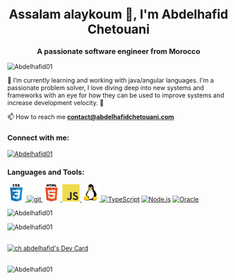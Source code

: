 <h1 align="center">Assalam alaykoum 👋, I'm Abdelhafid Chetouani</h1>
<h3 align="center">A passionate software engineer from Morocco</h3>

<p align="left"> <img src="https://komarev.com/ghpvc/?username=Abdelhafid01&label=Profile%20views&color=brightgreen&style=flat" alt="Abdelhafid01" /> </p> 

🌱 I’m currently learning and working with java/angular languages. I'm a passionate problem solver, I love diving deep into new systems and frameworks with an eye for how they can be used to improve systems and increase development velocity. 🌱

📫 How to reach me **contact@abdelhafidchetouani.com**

<h3 align="left">Connect with me:</h3>
<p align="left">
<a href="https://www.linkedin.com/in/chetouani-abdelhafid/" target="blank"><img align="center" src="https://raw.githubusercontent.com/rahuldkjain/github-profile-readme-generator/master/src/images/icons/Social/linked-in-alt.svg" alt="Abdelhafid01" height="30" width="40" /></a>
</p>

<h3 align="left">Languages and Tools:</h3>
<p align="left"> 
  <a href="https://www.w3schools.com/css/" target="_blank" rel="noreferrer"> <img src="https://raw.githubusercontent.com/devicons/devicon/master/icons/css3/css3-original-wordmark.svg" alt="css3" width="40" height="40"/> </a> 
  <a href="https://git-scm.com/" target="_blank" rel="noreferrer"> <img src="https://www.vectorlogo.zone/logos/git-scm/git-scm-icon.svg" alt="git" width="40" height="40"/> </a> 
  <a href="https://www.w3.org/html/" target="_blank" rel="noreferrer"> <img src="https://raw.githubusercontent.com/devicons/devicon/master/icons/html5/html5-original-wordmark.svg" alt="html5" width="40" height="40"/> </a> 
  <a href="https://developer.mozilla.org/en-US/docs/Web/JavaScript" target="_blank" rel="noreferrer"> <img src="https://raw.githubusercontent.com/devicons/devicon/master/icons/javascript/javascript-original.svg" alt="javascript" width="40" height="40"/> </a> 
  <a href="https://www.linux.org/" target="_blank" rel="noreferrer"> <img src="https://raw.githubusercontent.com/devicons/devicon/master/icons/linux/linux-original.svg" alt="linux" width="40" height="40"/> </a>
  <a href="#"><img src="https://icongr.am/devicon/typescript-original.svg?size=128&color=currentColor" title="TypeScript" alt="TypeScript" height="40"/></a>
  <a href="#"><img src="https://icongr.am/devicon/nodejs-original.svg?size=128&color=currentColor" title="Node.js" alt="Node.js" height="40"/></a>
  <a href="#"><img src="https://icongr.am/devicon/oracle-original.svg?size=128&color=currentColor" title="Oracle" alt="Oracle" height="40"/></a>
</p>
<p><img align="left" src="https://github-readme-stats.vercel.app/api/top-langs?username=Abdelhafid01&show_icons=true&locale=en&layout=compact" alt="Abdelhafid01" /></p>
<br/>
<p><img align="center" src="https://github-readme-stats.vercel.app/api?username=Abdelhafid01&show_icons=true&locale=en" alt="Abdelhafid01" /></p>
<br/>
<a href="https://app.daily.dev/AbdelhafidCh"><img src="https://api.daily.dev/devcards/29280d27558d4f1a93d3f3409f6c36f5.png?r=auo" width="400" alt="ch abdelhafid's Dev Card"/></a>
<br/>
<br/>
<p><img align="left" src="https://github-readme-streak-stats.herokuapp.com/?user=Abdelhafid01&" alt="Abdelhafid01" /></p>
